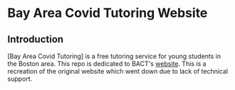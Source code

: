 # Bay Area Covid Tutoring Website


## Introduction

[Bay Area Covid Tutoring] is a free tutoring service for young students in the Boston area. This repo is dedicated to BACT's [website](https://bostoncovidtutoring.org/). This is a recreation of the original website which went down due to lack of technical support.

